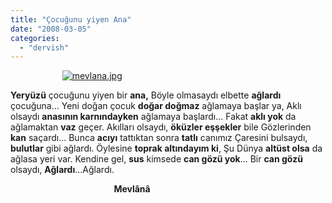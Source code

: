 ```yaml
---
title: "Çocuğunu yiyen Ana"
date: "2008-03-05"
categories: 
  - "dervish"
---
```


                     [![mevlana.jpg](/uploads/2008/03/mevlana-6.jpg)](/uploads/2008/03/mevlana-6.jpg "mevlana.jpg")

**Yeryüzü** çocuğunu yiyen bir **ana,** Böyle olmasaydı elbette **ağlardı** çocuğuna... Yeni doğan çocuk **doğar doğmaz** ağlamaya başlar ya, Aklı olsaydı **anasının karnındayken** ağlamaya başlardı... Fakat **aklı yok** da ağlamaktan **vaz** geçer. Akılları olsaydı, **öküzler eşşekler** bile Gözlerinden **kan** saçardı... Bunca **acıyı** tattıktan sonra **tatlı** canımız Çaresini bulsaydı, **bulutlar** gibi ağlardı. Öylesine **toprak altındayım ki**, Şu Dünya **altüst olsa** da ağlasa yeri var. Kendine gel, **sus** kimsede **can gözü yok**... Bir **can gözü** olsaydı, **Ağlardı**...Ağlardı.                                                        

                                          **Mevlânâ**
